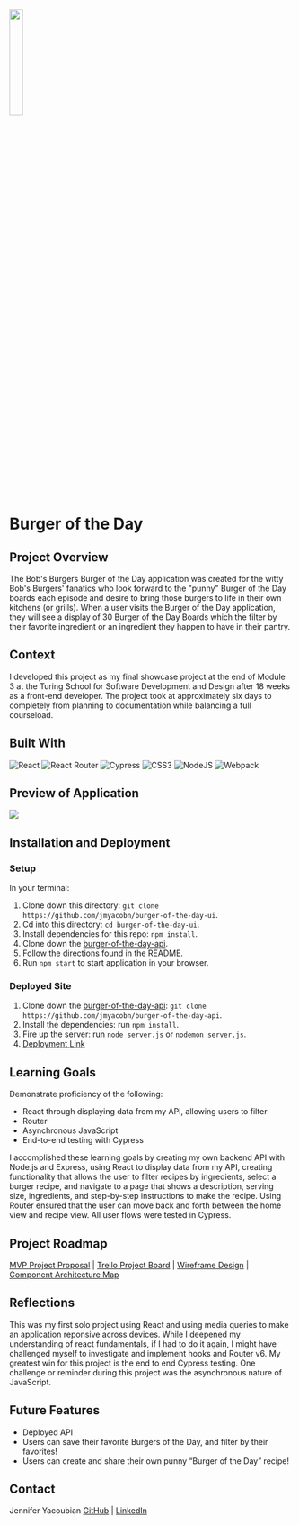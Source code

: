 <img src="https://user-images.githubusercontent.com/106957849/212765467-e63b18a8-648e-4a39-862e-df3dc93c6176.png" width=22% height=22%>

# Burger of the Day

## Project Overview
The Bob's Burgers Burger of the Day application was created for the witty Bob's Burgers' fanatics who look forward to the "punny" Burger of the Day boards each episode and desire to bring those burgers to life in their own kitchens (or grills). When a user visits the Burger of the Day application, they will see a display of 30 Burger of the Day Boards which the filter by their favorite ingredient or an ingredient they happen to have in their pantry. 

## Context
I developed this project as my final showcase project at the end of Module 3 at the Turing School for Software Development and Design after 18 weeks as a front-end developer. The project took at approximately six days to completely from planning to documentation while balancing a full courseload.

## Built With
![React](https://img.shields.io/badge/React-20232A?style=for-the-badge&logo=react&logoColor=61DAFB)
![React Router](https://img.shields.io/badge/React_Router-CA4245?style=for-the-badge&logo=react-router&logoColor=white)
![Cypress](https://img.shields.io/badge/-cypress-%23E5E5E5?style=for-the-badge&logo=cypress&logoColor=058a5e)
![CSS3](https://img.shields.io/badge/css3-%231572B6.svg?style=for-the-badge&logo=css3&logoColor=white)
![NodeJS](https://img.shields.io/badge/node.js-6DA55F?style=for-the-badge&logo=node.js&logoColor=white)
![Webpack](https://img.shields.io/badge/webpack-%238DD6F9.svg?style=for-the-badge&logo=webpack&logoColor=black)

## Preview of Application
![](https://media.giphy.com/media/mD0kf7u8l5IDHGPtT3/giphy.gif)

## Installation and Deployment
### Setup
In your terminal:
1. Clone down this directory: `git clone https://github.com/jmyacobn/burger-of-the-day-ui`.
2. Cd into this directory: `cd burger-of-the-day-ui`.
3. Install dependencies for this repo: `npm install`.
4. Clone down the [burger-of-the-day-api](https://github.com/jmyacobn/burger-of-the-day-api).
5. Follow the directions found in the README.
6. Run `npm start` to start application in your browser.

### Deployed Site
1. Clone down the [burger-of-the-day-api](https://github.com/jmyacobn/burger-of-the-day-api): `git clone https://github.com/jmyacobn/burger-of-the-day-api`.
2. Install the dependencies: run `npm install`.
3. Fire up the server: run `node server.js` or `nodemon server.js`.
4. [Deployment Link](https://burger-of-the-day-ui-jmyacobn.vercel.app/)


## Learning Goals
Demonstrate proficiency of the following:
- React through displaying data from my API, allowing users to filter
- Router
- Asynchronous JavaScript
- End-to-end testing with Cypress

I accomplished these learning goals by creating my own backend API with Node.js and Express, using React to display data from my API, creating functionality that allows the user to filter recipes by ingredients, select a burger recipe, and navigate to a page that shows a description, serving size, ingredients, and step-by-step instructions to make the recipe. Using Router ensured that the user can move back and forth between the home view and recipe view. All user flows were tested in Cypress.

## Project Roadmap
[MVP Project Proposal](https://docs.google.com/document/d/1TbYZ-nW2PkP5plAAteY6mmBAbFTXSl3qMF_PHhEnpbY/edit?usp=sharing) | 
[Trello Project Board](https://trello.com/b/5SAGqjAW/burger-of-the-day-project-board) | 
[Wireframe Design](https://docs.google.com/document/d/1d-tkfLvVhsgDKUkMf55Vu5qpucZQymsoNIoJ7ZKmchE/edit?usp=sharing) | 
[Component Architecture Map](https://excalidraw.com/#json=Kn8hHbhRI-wMeQeJoYSi3,B7r_lLxYg4PnxOz-Q6RcRw)

## Reflections
This was my first solo project using React and using media queries to make an application reponsive across devices. While I deepened my understanding of react fundamentals, if I had to do it again, I might have challenged myself to investigate and implement hooks and Router v6. My greatest win for this project is the end to end Cypress testing. One challenge or reminder during this project was the asynchronous nature of JavaScript.

## Future Features
- Deployed API
- Users can save their favorite Burgers of the Day, and filter by their favorites!
- Users can create and share their own punny “Burger of the Day” recipe!

## Contact
Jennifer Yacoubian [GitHub](https://github.com/jmyacobn) | [LinkedIn](https://www.linkedin.com/in/jennifer-yacoubian/)
